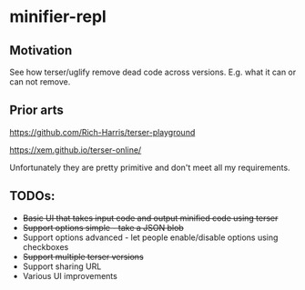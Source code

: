 # minifier-repl

## Motivation
See how terser/uglify remove dead code across versions. E.g. what it can or can not remove.

## Prior arts
https://github.com/Rich-Harris/terser-playground

https://xem.github.io/terser-online/ 

Unfortunately they are pretty primitive and don't meet all my requirements.

## TODOs:
- ~~Basic UI that takes input code and output minified code using terser~~
- ~~Support options simple - take a JSON blob~~
- Support options advanced - let people enable/disable options using checkboxes
- ~~Support multiple terser versions~~
- Support sharing URL
- Various UI improvements
